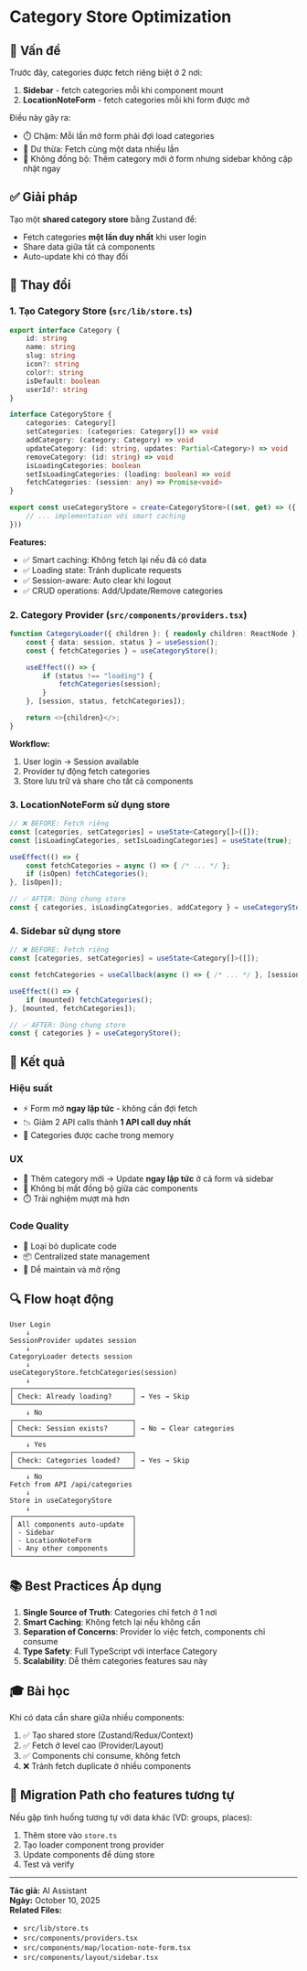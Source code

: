 # Category Store Optimization

## 🎯 Vấn đề
Trước đây, categories được fetch riêng biệt ở 2 nơi:
1. **Sidebar** - fetch categories mỗi khi component mount
2. **LocationNoteForm** - fetch categories mỗi khi form được mở

Điều này gây ra:
- ⏱️ Chậm: Mỗi lần mở form phải đợi load categories
- 🔄 Dư thừa: Fetch cùng một data nhiều lần
- 🐛 Không đồng bộ: Thêm category mới ở form nhưng sidebar không cập nhật ngay

## ✅ Giải pháp
Tạo một **shared category store** bằng Zustand để:
- Fetch categories **một lần duy nhất** khi user login
- Share data giữa tất cả components
- Auto-update khi có thay đổi

## 📝 Thay đổi

### 1. Tạo Category Store (`src/lib/store.ts`)
```typescript
export interface Category {
    id: string
    name: string
    slug: string
    icon?: string
    color?: string
    isDefault: boolean
    userId?: string
}

interface CategoryStore {
    categories: Category[]
    setCategories: (categories: Category[]) => void
    addCategory: (category: Category) => void
    updateCategory: (id: string, updates: Partial<Category>) => void
    removeCategory: (id: string) => void
    isLoadingCategories: boolean
    setIsLoadingCategories: (loading: boolean) => void
    fetchCategories: (session: any) => Promise<void>
}

export const useCategoryStore = create<CategoryStore>((set, get) => ({
    // ... implementation với smart caching
}))
```

**Features:**
- ✅ Smart caching: Không fetch lại nếu đã có data
- ✅ Loading state: Tránh duplicate requests
- ✅ Session-aware: Auto clear khi logout
- ✅ CRUD operations: Add/Update/Remove categories

### 2. Category Provider (`src/components/providers.tsx`)
```typescript
function CategoryLoader({ children }: { readonly children: ReactNode }) {
    const { data: session, status } = useSession();
    const { fetchCategories } = useCategoryStore();

    useEffect(() => {
        if (status !== "loading") {
            fetchCategories(session);
        }
    }, [session, status, fetchCategories]);

    return <>{children}</>;
}
```

**Workflow:**
1. User login → Session available
2. Provider tự động fetch categories
3. Store lưu trữ và share cho tất cả components

### 3. LocationNoteForm sử dụng store
```typescript
// ❌ BEFORE: Fetch riêng
const [categories, setCategories] = useState<Category[]>([]);
const [isLoadingCategories, setIsLoadingCategories] = useState(true);

useEffect(() => {
    const fetchCategories = async () => { /* ... */ };
    if (isOpen) fetchCategories();
}, [isOpen]);

// ✅ AFTER: Dùng chung store
const { categories, isLoadingCategories, addCategory } = useCategoryStore();
```

### 4. Sidebar sử dụng store
```typescript
// ❌ BEFORE: Fetch riêng
const [categories, setCategories] = useState<Category[]>([]);

const fetchCategories = useCallback(async () => { /* ... */ }, [session]);

useEffect(() => {
    if (mounted) fetchCategories();
}, [mounted, fetchCategories]);

// ✅ AFTER: Dùng chung store
const { categories } = useCategoryStore();
```

## 🚀 Kết quả

### Hiệu suất
- ⚡ Form mở **ngay lập tức** - không cần đợi fetch
- 📉 Giảm 2 API calls thành **1 API call duy nhất**
- 💾 Categories được cache trong memory

### UX
- 🎨 Thêm category mới → Update **ngay lập tức** ở cả form và sidebar
- 🔄 Không bị mất đồng bộ giữa các components
- ⏱️ Trải nghiệm mượt mà hơn

### Code Quality
- 🧹 Loại bỏ duplicate code
- 📦 Centralized state management
- 🔧 Dễ maintain và mở rộng

## 🔍 Flow hoạt động

```
User Login
    ↓
SessionProvider updates session
    ↓
CategoryLoader detects session
    ↓
useCategoryStore.fetchCategories(session)
    ↓
┌─────────────────────────────┐
│ Check: Already loading?     │ → Yes → Skip
└─────────────────────────────┘
    ↓ No
┌─────────────────────────────┐
│ Check: Session exists?      │ → No → Clear categories
└─────────────────────────────┘
    ↓ Yes
┌─────────────────────────────┐
│ Check: Categories loaded?   │ → Yes → Skip
└─────────────────────────────┘
    ↓ No
Fetch from API /api/categories
    ↓
Store in useCategoryStore
    ↓
┌─────────────────────────────┐
│ All components auto-update  │
│ - Sidebar                   │
│ - LocationNoteForm          │
│ - Any other components      │
└─────────────────────────────┘
```

## 📚 Best Practices Áp dụng

1. **Single Source of Truth**: Categories chỉ fetch ở 1 nơi
2. **Smart Caching**: Không fetch lại nếu không cần
3. **Separation of Concerns**: Provider lo việc fetch, components chỉ consume
4. **Type Safety**: Full TypeScript với interface Category
5. **Scalability**: Dễ thêm categories features sau này

## 🎓 Bài học

Khi có data cần share giữa nhiều components:
1. ✅ Tạo shared store (Zustand/Redux/Context)
2. ✅ Fetch ở level cao (Provider/Layout)
3. ✅ Components chỉ consume, không fetch
4. ❌ Tránh fetch duplicate ở nhiều components

## 🔄 Migration Path cho features tương tự

Nếu gặp tình huống tương tự với data khác (VD: groups, places):
1. Thêm store vào `store.ts`
2. Tạo loader component trong provider
3. Update components để dùng store
4. Test và verify

---
**Tác giả:** AI Assistant  
**Ngày:** October 10, 2025  
**Related Files:**
- `src/lib/store.ts`
- `src/components/providers.tsx`
- `src/components/map/location-note-form.tsx`
- `src/components/layout/sidebar.tsx`
